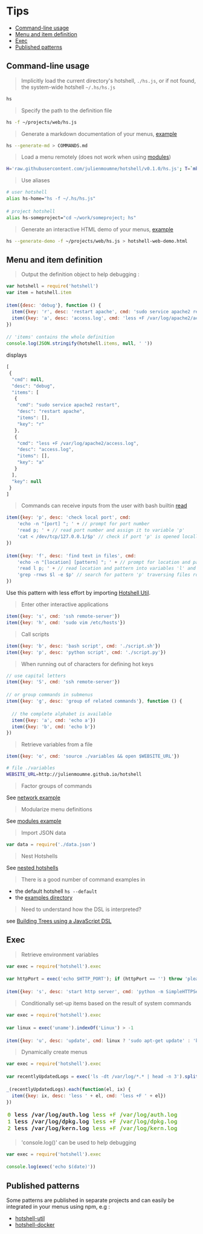 # Tips

  - [Command-line usage](#command-line-usage)
  - [Menu and item definition](#menu-and-item-definition)
  - [Exec](#exec)
  - [Published patterns](#published-patterns)

## Command-line usage

> Implicitly load the current directory's hotshell, `./hs.js`, or if not found, the system-wide hotshell `~/.hs/hs.js`

```bash
hs
```

> Specify the path to the definition file

```bash
hs -f ~/projects/web/hs.js
```

> Generate a markdown documentation of your menus, [example](./examples/network/network.hs.js.md)

```bash
hs --generate-md > COMMANDS.md  
```

> Load a menu remotely (does not work when using [modules](examples#modules))

```bash
H='raw.githubusercontent.com/julienmoumne/hotshell/v0.1.0/hs.js'; T=`mktemp`; wget $H -qO $T && hs -f $T; rm $T
```

> Use aliases

```bash
# user hotshell
alias hs-home="hs -f ~/.hs/hs.js"

# project hotshell
alias hs-someproject="cd ~/work/someproject; hs"
```

> Generate an interactive HTML demo of your menus, [example](http://julienmoumne.github.io/hotshell/demos/hs.js.html)

```bash
hs --generate-demo -f ~/projects/web/hs.js > hotshell-web-demo.html  
```

## Menu and item definition

> Output the definition object to help debugging :

```javascript
var hotshell = require('hotshell')
var item = hotshell.item

item({desc: 'debug'}, function () {
  item({key: 'r', desc: 'restart apache', cmd: 'sudo service apache2 restart'})
  item({key: 'a', desc: 'access.log', cmd: 'less +F /var/log/apache2/access.log'})
}) 

// 'items' contains the whole definition
console.log(JSON.stringify(hotshell.items, null, ' '))
```
displays
```javascript
[
 {
  "cmd": null,
  "desc": "debug",
  "items": [
   {
    "cmd": "sudo service apache2 restart",
    "desc": "restart apache",
    "items": [],
    "key": "r"
   },
   {
    "cmd": "less +F /var/log/apache2/access.log",
    "desc": "access.log",
    "items": [],
    "key": "a"
   }
  ],
  "key": null
 }
]
```
  
> Commands can receive inputs from the user with bash builtin [read](http://wiki.bash-hackers.org/commands/builtin/read) 

```javascript
item({key: 'p', desc: 'check local port', cmd:
    'echo -n "[port] "; ' + // prompt for port number
    'read p; ' + // read port number and assign it to variable 'p'
    'cat < /dev/tcp/127.0.0.1/$p' // check if port 'p' is opened locally
})

item({key: 'f', desc: 'find text in files', cmd:
    'echo -n "[location] [pattern] "; ' + // prompt for location and pattern
    'read l p; ' + // read location and pattern into variables 'l' and 'p'
    'grep -rnws $l -e $p' // search for pattern 'p' traversing files rooted at 'l'
})
```

Use this pattern with less effort by importing [Hotshell Util](https://github.com/julienmoumne/hotshell-util).

> Enter other interactive applications

```javascript
item({key: 's', cmd: 'ssh remote-server'})
item({key: 'h', cmd: 'sudo vim /etc/hosts'})
```

> Call scripts
 
```javascript
item({key: 'b', desc: 'bash script', cmd: './script.sh'})
item({key: 'p', desc: 'python script', cmd: './script.py'})
```

> When running out of characters for defining hot keys

```javascript
// use capital letters
item({key: 'S', cmd: 'ssh remote-server'})

// or group commands in submenus
item({key: 'g', desc: 'group of related commands'}, function () {

  // the complete alphabet is available
  item({key: 'a', cmd: 'echo a'})
  item({key: 'b', cmd: 'echo b'})
})
```

> Retrieve variables from a file

```javascript
item({key: 'o', cmd: 'source ./variables && open $WEBSITE_URL'})
```

```bash
# file ./variables
WEBSITE_URL=http://julienmoumne.github.io/hotshell
```


> Factor groups of commands

See [network example](examples#network)

> Modularize menu definitions

See [modules example](examples#modules)

> Import JSON data

```javascript
var data = require('./data.json')
```

> Nest Hotshells

See [nested hotshells](examples#nested-hotshells)

> There is a good number of command examples in

 - the default hotshell `hs --default`
 - the [examples directory](./examples)

> Need to understand how the DSL is interpreted?

see [Building Trees using a JavaScript DSL](http://moumne.com/2016/07/30/building-trees-using-a-javascript-dsl)

## Exec

> Retrieve environment variables
  
```javascript
var exec = require('hotshell').exec

var httpPort = exec('echo $HTTP_PORT'); if (httpPort == '') throw 'please set $HTTP_PORT'

item({key: 's', desc: 'start http server', cmd: 'python -m SimpleHTTPServer ' + httpPort})
```

> Conditionally set-up items based on the result of system commands
  
```javascript
var exec = require('hotshell').exec

var linux = exec('uname').indexOf('Linux') > -1

item({key: 'u', desc: 'update', cmd: linux ? 'sudo apt-get update' : 'brew update'})
```

> Dynamically create menus
  
```javascript
var exec = require('hotshell').exec

var recentlyUpdatedLogs = exec('ls -dt /var/log/*.* | head -n 3').split('\n')

_(recentlyUpdatedLogs).each(function(el, ix) {
  item({key: ix, desc: 'less ' + el, cmd: 'less +F ' + el})
})
```
![Generated Items - Logs](doc/generated-items-logs.png)
> 'console.log()' can be used to help debugging

```javascript
var exec = require('hotshell').exec

console.log(exec('echo $(date)'))
```

## Published patterns

Some patterns are published in separate projects
and can easily be integrated in your menus using npm, e.g : 
 - [hotshell-util](https://www.npmjs.com/package/hotshell-util)
 - [hotshell-docker](https://www.npmjs.com/package/hotshell-docker)
